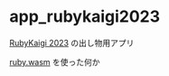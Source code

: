 # app_rubykaigi2023

[RubyKaigi 2023](https://rubykaigi.org/2023/sponsors/#sponsor-498) の出し物用アプリ

[ruby.wasm](https://github.com/ruby/ruby.wasm) を使った何か
